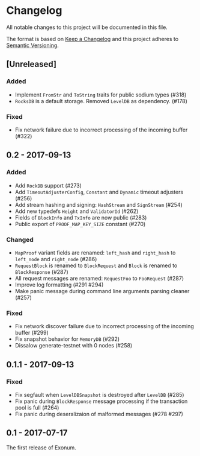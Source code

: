 # Changelog

All notable changes to this project will be documented in this file.

The format is based on [Keep a Changelog](http://keepachangelog.com/en/1.0.0/)
and this project adheres to [Semantic Versioning](http://semver.org/spec/v2.0.0.html).

## [Unreleased]

### Added
- Implement `FromStr` and `ToString` traits for public sodium types (#318)
- `RocksDB` is a default storage. Removed `LevelDB` as dependency. (#178) 

### Fixed
- Fix network failure due to incorrect processing of the incoming buffer (#322)

## 0.2 - 2017-09-13

### Added
- Add `RockDB` support (#273)
- Add `TimeoutAdjusterConfig`, `Constant` and `Dynamic` timeout adjusters (#256)
- Add stream hashing and signing: `HashStream` and `SignStream` (#254)
- Add new typedefs `Height` and `ValidatorId` (#262)
- Fields of `BlockInfo` and `TxInfo` are now public (#283)
- Public export of `PROOF_MAP_KEY_SIZE` constant (#270)

### Changed
- `MapProof` variant fields are renamed: `left_hash` and `right_hash` to `left_node` and
  `right_node` (#286)
- `RequestBlock` is renamed to `BlockRequest` and `Block` is renamed to `BlockResponse` (#287)
- All request messages are renamed: `RequestFoo` to `FooRequest` (#287)
- Improve log formatting (#291 #294)
- Make panic message during command line arguments parsing cleaner (#257)

### Fixed
- Fix network discover failure due to incorrect processing of the incoming buffer (#299)
- Fix snapshot behavior for `MemoryDB` (#292)
- Dissalow generate-testnet with 0 nodes (#258)

## 0.1.1 - 2017-09-13

### Fixed
- Fix segfault when `LevelDBSnapshot` is destroyed after `LevelDB` (#285)
- Fix panic during `BlockResponse` message processing if the transaction pool is full (#264)
- Fix panic during deseralizaion of malformed messages (#278 #297)

## 0.1 - 2017-07-17

The first release of Exonum.
